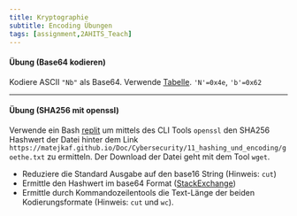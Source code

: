 ```yaml
---
title: Kryptographie
subtitle: Encoding Übungen
tags: [assignment,2AHITS_Teach]
---
```


#### Übung (Base64 kodieren)

Kodiere ASCII `"Nb"` als Base64. Verwende [Tabelle](https://en.wikipedia.org/wiki/Base64#Base64_table).
`'N'=0x4e`, `'b'=0x62`

---

#### Übung (SHA256 mit openssl)

Verwende ein Bash [replit](https://replit.com) um mittels des CLI Tools `openssl` den SHA256 Hashwert der Datei hinter dem Link `https://matejkaf.github.io/Doc/Cybersecurity/11_hashing_und_encoding/goethe.txt` zu ermitteln. Der Download der Datei geht mit dem Tool `wget`.

- Reduziere die Standard Ausgabe auf den base16 String (Hinweis: `cut`)
- Ermittle den Hashwert im base64 Format ([StackExchange](https://unix.stackexchange.com/questions/3675/how-can-i-get-a-base64-encoded-shax-on-the-cli))
- Ermittle durch Kommandozeilentools die Text-Länge der beiden Kodierungsformate (Hinweis: `cut` und `wc`).

